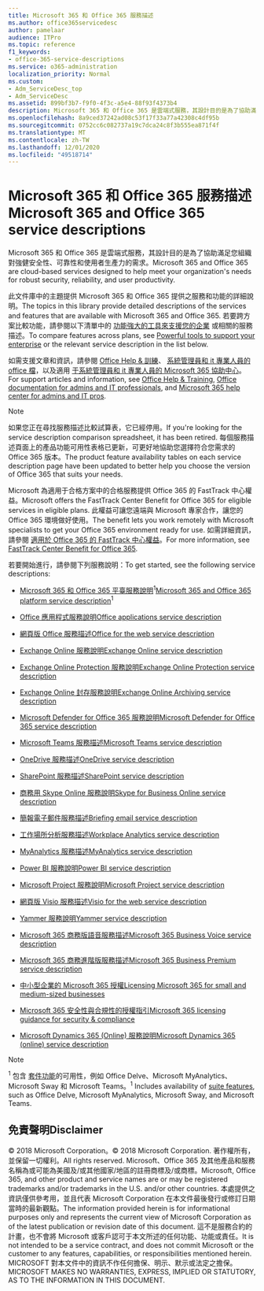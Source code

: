```yaml
---
title: Microsoft 365 和 Office 365 服務描述
ms.author: office365servicedesc
author: pamelaar
audience: ITPro
ms.topic: reference
f1_keywords:
- office-365-service-descriptions
ms.service: o365-administration
localization_priority: Normal
ms.custom:
- Adm_ServiceDesc_top
- Adm_ServiceDesc
ms.assetid: 899bf3b7-f9f0-4f3c-a5e4-88f93f4373b4
description: Microsoft 365 和 Office 365 是雲端式服務，其設計目的是為了協助滿足您組織對強健安全性、可靠性和使用者生產力的需求。
ms.openlocfilehash: 8a9ced37242ad08c53f17f33a77a42308c4df95b
ms.sourcegitcommit: 0752cc6c082737a19c7dca24c8f3b555ea871f4f
ms.translationtype: MT
ms.contentlocale: zh-TW
ms.lasthandoff: 12/01/2020
ms.locfileid: "49518714"
---
```

# <a name="microsoft-365-and-office-365-service-descriptions"></a><span data-ttu-id="280d5-103">Microsoft 365 和 Office 365 服務描述</span><span class="sxs-lookup"><span data-stu-id="280d5-103">Microsoft 365 and Office 365 service descriptions</span></span> 

<span data-ttu-id="280d5-104">Microsoft 365 和 Office 365 是雲端式服務，其設計目的是為了協助滿足您組織對強健安全性、可靠性和使用者生產力的需求。</span><span class="sxs-lookup"><span data-stu-id="280d5-104">Microsoft 365 and Office 365 are cloud-based services designed to help meet your organization's needs for robust security, reliability, and user productivity.</span></span> 
  
<span data-ttu-id="280d5-105">此文件庫中的主題提供 Microsoft 365 和 Office 365 提供之服務和功能的詳細說明。</span><span class="sxs-lookup"><span data-stu-id="280d5-105">The topics in this library provide detailed descriptions of the services and features that are available with Microsoft 365 and Office 365.</span></span> <span data-ttu-id="280d5-106">若要跨方案比較功能，請參閱以下清單中的 [功能強大的工具來支援您的企業](https://go.microsoft.com/fwlink/?LinkID=799177&amp;clcid=0x409) 或相關的服務描述。</span><span class="sxs-lookup"><span data-stu-id="280d5-106">To compare features across plans, see [Powerful tools to support your enterprise](https://go.microsoft.com/fwlink/?LinkID=799177&amp;clcid=0x409) or the relevant service description in the list below.</span></span> 
  
<span data-ttu-id="280d5-107">如需支援文章和資訊，請參閱 [Office Help & 訓練](https://support.office.com/)、 [系統管理員和 it 專業人員的 office 檔](https://docs.microsoft.com/office/)，以及適用 [于系統管理員和 it 專業人員的 Microsoft 365 協助中心](https://docs.microsoft.com/microsoft-365/)。</span><span class="sxs-lookup"><span data-stu-id="280d5-107">For support articles and information, see [Office Help & Training](https://support.office.com/), [Office documentation for admins and IT professionals](https://docs.microsoft.com/office/), and [Microsoft 365 help center for admins and IT pros](https://docs.microsoft.com/microsoft-365/).</span></span>
  
> [!NOTE]
> <span data-ttu-id="280d5-108">如果您正在尋找服務描述比較試算表，它已經停用。</span><span class="sxs-lookup"><span data-stu-id="280d5-108">If you're looking for the service description comparison spreadsheet, it has been retired.</span></span> <span data-ttu-id="280d5-109">每個服務描述頁面上的產品功能可用性表格已更新，可更好地協助您選擇符合您需求的 Office 365 版本。</span><span class="sxs-lookup"><span data-stu-id="280d5-109">The product feature availability tables on each service description page have been updated to better help you choose the version of Office 365 that suits your needs.</span></span> 
  
<span data-ttu-id="280d5-110">Microsoft 為適用于合格方案中的合格服務提供 Office 365 的 FastTrack 中心權益。</span><span class="sxs-lookup"><span data-stu-id="280d5-110">Microsoft offers the FastTrack Center Benefit for Office 365 for eligible services in eligible plans.</span></span> <span data-ttu-id="280d5-111">此權益可讓您遠端與 Microsoft 專家合作，讓您的 Office 365 環境做好使用。</span><span class="sxs-lookup"><span data-stu-id="280d5-111">The benefit lets you work remotely with Microsoft specialists to get your Office 365 environment ready for use.</span></span> <span data-ttu-id="280d5-112">如需詳細資訊，請參閱 [適用於 Office 365 的 FastTrack 中心權益](https://docs.microsoft.com/fasttrack/O365-fasttrack-benefit-for-office-365)。</span><span class="sxs-lookup"><span data-stu-id="280d5-112">For more information, see [FastTrack Center Benefit for Office 365](https://docs.microsoft.com/fasttrack/O365-fasttrack-benefit-for-office-365).</span></span>
  
<span data-ttu-id="280d5-113">若要開始進行，請參閱下列服務說明：</span><span class="sxs-lookup"><span data-stu-id="280d5-113">To get started, see the following service descriptions:</span></span>
  
- <span data-ttu-id="280d5-114">[Microsoft 365 和 Office 365 平臺服務說明](office-365-platform-service-description/office-365-platform-service-description.md)<sup>1</sup></span><span class="sxs-lookup"><span data-stu-id="280d5-114">[Microsoft 365 and Office 365 platform service description](office-365-platform-service-description/office-365-platform-service-description.md)<sup>1</sup></span></span>

- [<span data-ttu-id="280d5-115">Office 應用程式服務說明</span><span class="sxs-lookup"><span data-stu-id="280d5-115">Office applications service description</span></span>](office-applications-service-description/office-applications-service-description.md)

- [<span data-ttu-id="280d5-116">網頁版 Office 服務描述</span><span class="sxs-lookup"><span data-stu-id="280d5-116">Office for the web service description</span></span>](office-online-service-description/office-online-service-description.md)

- [<span data-ttu-id="280d5-117">Exchange Online 服務說明</span><span class="sxs-lookup"><span data-stu-id="280d5-117">Exchange Online service description</span></span>](exchange-online-service-description/exchange-online-service-description.md)

- [<span data-ttu-id="280d5-118">Exchange Online Protection 服務說明</span><span class="sxs-lookup"><span data-stu-id="280d5-118">Exchange Online Protection service description</span></span>](exchange-online-protection-service-description/exchange-online-protection-service-description.md)

- [<span data-ttu-id="280d5-119">Exchange Online 封存服務說明</span><span class="sxs-lookup"><span data-stu-id="280d5-119">Exchange Online Archiving service description</span></span>](exchange-online-archiving-service-description/exchange-online-archiving-service-description.md)

- [<span data-ttu-id="280d5-120">Microsoft Defender for Office 365 服務說明</span><span class="sxs-lookup"><span data-stu-id="280d5-120">Microsoft Defender for Office 365 service description</span></span>](office-365-advanced-threat-protection-service-description.md)

- [<span data-ttu-id="280d5-121">Microsoft Teams 服務描述</span><span class="sxs-lookup"><span data-stu-id="280d5-121">Microsoft Teams service description</span></span>](teams-service-description.md)

- [<span data-ttu-id="280d5-122">OneDrive 服務描述</span><span class="sxs-lookup"><span data-stu-id="280d5-122">OneDrive service description</span></span>](onedrive-for-business-service-description.md)

- [<span data-ttu-id="280d5-123">SharePoint 服務描述</span><span class="sxs-lookup"><span data-stu-id="280d5-123">SharePoint service description</span></span>](sharepoint-online-service-description/sharepoint-online-service-description.md)

- [<span data-ttu-id="280d5-124">商務用 Skype Online 服務說明</span><span class="sxs-lookup"><span data-stu-id="280d5-124">Skype for Business Online service description</span></span>](skype-for-business-online-service-description/skype-for-business-online-service-description.md)

- [<span data-ttu-id="280d5-125">簡報電子郵件服務描述</span><span class="sxs-lookup"><span data-stu-id="280d5-125">Briefing email service description</span></span>](briefing-service-description.md)

- [<span data-ttu-id="280d5-126">工作場所分析服務描述</span><span class="sxs-lookup"><span data-stu-id="280d5-126">Workplace Analytics service description</span></span>](workplace-analytics-service-description.md)

- [<span data-ttu-id="280d5-127">MyAnalytics 服務描述</span><span class="sxs-lookup"><span data-stu-id="280d5-127">MyAnalytics service description</span></span>](mya-service-description.md)

- [<span data-ttu-id="280d5-128">Power BI 服務說明</span><span class="sxs-lookup"><span data-stu-id="280d5-128">Power BI service description</span></span>](power-bi-service-description.md)

- [<span data-ttu-id="280d5-129">Microsoft Project 服務說明</span><span class="sxs-lookup"><span data-stu-id="280d5-129">Microsoft Project service description</span></span>](project-online-service-description/project-online-service-description.md)

- [<span data-ttu-id="280d5-130">網頁版 Visio 服務描述</span><span class="sxs-lookup"><span data-stu-id="280d5-130">Visio for the web service description</span></span>](visio-online-service-description/visio-online-service-description.md)

- [<span data-ttu-id="280d5-131">Yammer 服務說明</span><span class="sxs-lookup"><span data-stu-id="280d5-131">Yammer service description</span></span>](yammer-service-description/yammer-service-description.md)

- [<span data-ttu-id="280d5-132">Microsoft 365 商務版語音服務描述</span><span class="sxs-lookup"><span data-stu-id="280d5-132">Microsoft 365 Business Voice service description</span></span>](microsoft-365-business-voice-service-description.md)

- [<span data-ttu-id="280d5-133">Microsoft 365 商務進階版服務描述</span><span class="sxs-lookup"><span data-stu-id="280d5-133">Microsoft 365 Business Premium service description</span></span>](microsoft-365-service-descriptions/microsoft-365-business-service-description.md)

- [<span data-ttu-id="280d5-134">中小型企業的 Microsoft 365 授權</span><span class="sxs-lookup"><span data-stu-id="280d5-134">Licensing Microsoft 365 for small and medium-sized businesses</span></span>](microsoft-365-service-descriptions/licensing-microsoft-365-in-smb.md)

- [<span data-ttu-id="280d5-135">Microsoft 365 安全性與合規性的授權指引</span><span class="sxs-lookup"><span data-stu-id="280d5-135">Microsoft 365 licensing guidance for security & compliance</span></span>](microsoft-365-service-descriptions/microsoft-365-tenantlevel-services-licensing-guidance/microsoft-365-security-compliance-licensing-guidance.md)

- [<span data-ttu-id="280d5-136">Microsoft Dynamics 365 (Online) 服務說明</span><span class="sxs-lookup"><span data-stu-id="280d5-136">Microsoft Dynamics 365 (online) service description</span></span>](microsoft-dynamics-365-online-service-description.md)

> [!NOTE]
> <span data-ttu-id="280d5-137"><sup>1</sup> 包含 [套件功能](https://docs.microsoft.com/office365/servicedescriptions/office-365-platform-service-description/office-365-suite-features)的可用性，例如 Office Delve、Microsoft MyAnalytics、Microsoft Sway 和 Microsoft Teams。</span><span class="sxs-lookup"><span data-stu-id="280d5-137"><sup>1</sup> Includes availability of [suite features](https://docs.microsoft.com/office365/servicedescriptions/office-365-platform-service-description/office-365-suite-features), such as Office Delve, Microsoft MyAnalytics, Microsoft Sway, and Microsoft Teams.</span></span>
  
## <a name="disclaimer"></a><span data-ttu-id="280d5-138">免責聲明</span><span class="sxs-lookup"><span data-stu-id="280d5-138">Disclaimer</span></span>

<span data-ttu-id="280d5-139">&copy; 2018 Microsoft Corporation。</span><span class="sxs-lookup"><span data-stu-id="280d5-139">&copy; 2018 Microsoft Corporation.</span></span> <span data-ttu-id="280d5-140">著作權所有，並保留一切權利。</span><span class="sxs-lookup"><span data-stu-id="280d5-140">All rights reserved.</span></span> <span data-ttu-id="280d5-141">Microsoft、Office 365 及其他產品和服務名稱為或可能為美國及/或其他國家/地區的註冊商標及/或商標。</span><span class="sxs-lookup"><span data-stu-id="280d5-141">Microsoft, Office 365, and other product and service names are or may be registered trademarks and/or trademarks in the U.S. and/or other countries.</span></span> <span data-ttu-id="280d5-142">本處提供之資訊僅供參考用，並且代表 Microsoft Corporation 在本文件最後發行或修訂日期當時的最新觀點。</span><span class="sxs-lookup"><span data-stu-id="280d5-142">The information provided herein is for informational purposes only and represents the current view of Microsoft Corporation as of the latest publication or revision date of this document.</span></span> <span data-ttu-id="280d5-143">這不是服務合約的計畫，也不會將 Microsoft 或客戶認可于本文所述的任何功能、功能或責任。</span><span class="sxs-lookup"><span data-stu-id="280d5-143">It is not intended to be a service contract, and does not commit Microsoft or the customer to any features, capabilities, or responsibilities mentioned herein.</span></span> <span data-ttu-id="280d5-144">MICROSOFT 對本文件中的資訊不作任何擔保、明示、默示或法定之擔保。</span><span class="sxs-lookup"><span data-stu-id="280d5-144">MICROSOFT MAKES NO WARRANTIES, EXPRESS, IMPLIED OR STATUTORY, AS TO THE INFORMATION IN THIS DOCUMENT.</span></span>
 